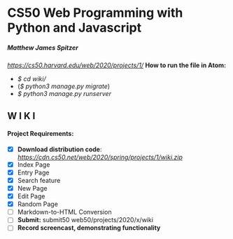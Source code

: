 # CS50 Web Programming with Python and Javascript
##### *Matthew James Spitzer*
*https://cs50.harvard.edu/web/2020/projects/1/*
**How to run the file in Atom:**
- *$ cd wiki/*
- (*$ python3 manage.py migrate*)
- *$ python3 manage.py runserver*   

## W I K I   
#### Project Requirements:

- [x] **Download distribution code**: *https://cdn.cs50.net/web/2020/spring/projects/1/wiki.zip*
- [x] Index Page
- [x] Entry Page
- [x] Search feature
- [x] New Page
- [x] Edit Page
- [x] Random Page
- [ ] Markdown-to-HTML Conversion
- [ ] **Submit:** submit50 web50/projects/2020/x/wiki
- [ ] **Record screencast, demonstrating functionality**
